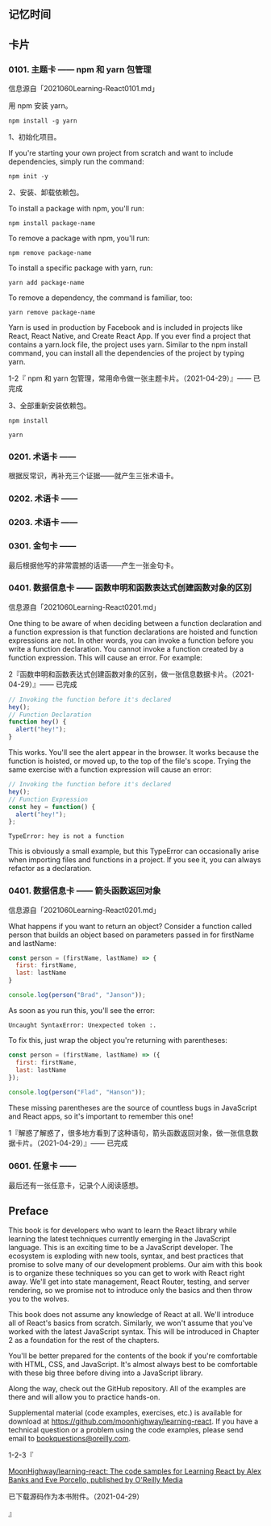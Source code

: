 ## 记忆时间

## 卡片

### 0101. 主题卡 —— npm 和 yarn 包管理

信息源自「2021060Learning-React0101.md」

用 npm 安装 yarn。

```
npm install -g yarn
```

1、初始化项目。

If you're starting your own project from scratch and want to include dependencies, simply run the command:

```
npm init -y
```

2、安装、卸载依赖包。

 To install a package with npm, you'll run:

```
npm install package-name
```

To remove a package with npm, you'll run:

```
npm remove package-name
```

To install a specific package with yarn, run:

```
yarn add package-name
```

To remove a dependency, the command is familiar, too:

```
yarn remove package-name
```

Yarn is used in production by Facebook and is included in projects like React, React Native, and Create React App. If you ever find a project that contains a yarn.lock file, the project uses yarn. Similar to the npm install command, you can install all the dependencies of the project by typing yarn.

1-2『 npm 和 yarn 包管理，常用命令做一张主题卡片。（2021-04-29）』—— 已完成

3、全部重新安装依赖包。

```
npm install
```

```
yarn
```

### 0201. 术语卡 ——

根据反常识，再补充三个证据——就产生三张术语卡。

### 0202. 术语卡 ——

### 0203. 术语卡 ——

### 0301. 金句卡 ——

最后根据他写的非常震撼的话语——产生一张金句卡。

### 0401. 数据信息卡 —— 函数申明和函数表达式创建函数对象的区别

信息源自「2021060Learning-React0201.md」

One thing to be aware of when deciding between a function declaration and a function expression is that function declarations are hoisted and function expressions are not. In other words, you can invoke a function before you write a function declaration. You cannot invoke a function created by a function expression. This will cause an error. For example:

2『函数申明和函数表达式创建函数对象的区别，做一张信息数据卡片。（2021-04-29）』—— 已完成

```js
// Invoking the function before it's declared
hey();
// Function Declaration
function hey() {
  alert("hey!");
}
```

This works. You'll see the alert appear in the browser. It works because the function is hoisted, or moved up, to the top of the file's scope. Trying the same exercise with a function expression will cause an error:

```js
// Invoking the function before it's declared
hey();
// Function Expression
const hey = function() {
  alert("hey!");
};
```

```
TypeError: hey is not a function
```

This is obviously a small example, but this TypeError can occasionally arise when importing files and functions in a project. If you see it, you can always refactor as a declaration.

### 0401. 数据信息卡 —— 箭头函数返回对象

信息源自「2021060Learning-React0201.md」

What happens if you want to return an object? Consider a function called person that builds an object based on parameters passed in for firstName and lastName:

```js
const person = (firstName, lastName) => {
  first: firstName,
  last: lastName
}

console.log(person("Brad", "Janson")); 
```

As soon as you run this, you'll see the error: 

```
Uncaught SyntaxError: Unexpected token :. 
```

To fix this, just wrap the object you're returning with parentheses:

```js
const person = (firstName, lastName) => ({
  first: firstName,
  last: lastName
});
  
console.log(person("Flad", "Hanson")); 
```

These missing parentheses are the source of countless bugs in JavaScript and React apps, so it's important to remember this one!

1『解惑了解惑了，很多地方看到了这种语句，箭头函数返回对象，做一张信息数据卡片。（2021-04-29）』—— 已完成

### 0601. 任意卡 ——

最后还有一张任意卡，记录个人阅读感想。

## Preface

This book is for developers who want to learn the React library while learning the latest techniques currently emerging in the JavaScript language. This is an exciting time to be a JavaScript developer. The ecosystem is exploding with new tools, syntax, and best practices that promise to solve many of our development problems. Our aim with this book is to organize these techniques so you can get to work with React right away. We'll get into state management, React Router, testing, and server rendering, so we promise not to introduce only the basics and then throw you to the wolves.

This book does not assume any knowledge of React at all. We'll introduce all of React's basics from scratch. Similarly, we won't assume that you've worked with the latest JavaScript syntax. This will be introduced in Chapter 2 as a foundation for the rest of the chapters.

You'll be better prepared for the contents of the book if you're comfortable with HTML, CSS, and JavaScript. It's almost always best to be comfortable with these big three before diving into a JavaScript library.

Along the way, check out the GitHub repository. All of the examples are there and will allow you to practice hands-on.

Supplemental material (code examples, exercises, etc.) is available for download at https://github.com/moonhighway/learning-react. If you have a technical question or a problem using the code examples, please send email to bookquestions@oreilly.com.

1-2-3『

[MoonHighway/learning-react: The code samples for Learning React by Alex Banks and Eve Porcello, published by O'Reilly Media](https://github.com/moonhighway/learning-react)

已下载源码作为本书附件。（2021-04-29）

』
